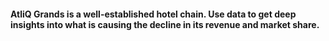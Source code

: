#### AtliQ Grands is a well-established hotel chain. Use data to get deep insights into what is causing the decline in its revenue and market share.
